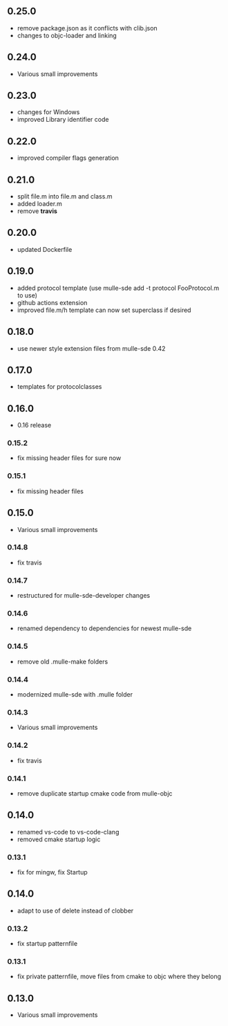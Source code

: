 ## 0.25.0

* remove package.json as it conflicts with clib.json
* changes to objc-loader and linking


## 0.24.0

* Various small improvements


## 0.23.0

* changes for Windows
* improved Library identifier code


## 0.22.0

* improved compiler flags generation


## 0.21.0

* split file.m into file.m and class.m
* added loader.m
* remove **travis**

## 0.20.0

* updated Dockerfile

## 0.19.0

* added protocol template (use mulle-sde add -t protocol FooProtocol.m to use)
* github actions extension
* improved file.m/h template can now set superclass if desired


## 0.18.0

* use newer style extension files from mulle-sde 0.42


## 0.17.0

* templates for protocolclasses


## 0.16.0

* 0.16 release


### 0.15.2

* fix missing header files for sure now

### 0.15.1

* fix missing header files

## 0.15.0

* Various small improvements


### 0.14.8

* fix travis

### 0.14.7

* restructured for mulle-sde-developer changes

### 0.14.6

* renamed dependency to dependencies for newest mulle-sde

### 0.14.5

* remove old .mulle-make folders

### 0.14.4

* modernized mulle-sde with .mulle folder

### 0.14.3

* Various small improvements

### 0.14.2

* fix travis

### 0.14.1

* remove duplicate startup cmake code from mulle-objc

## 0.14.0

* renamed vs-code to vs-code-clang
* removed cmake startup logic


### 0.13.1

* fix for mingw, fix Startup

## 0.14.0

* adapt to use of delete instead of clobber


### 0.13.2

* fix startup patternfile

### 0.13.1

* fix private patternfile, move files from cmake to objc where they belong

## 0.13.0

* Various small improvements
